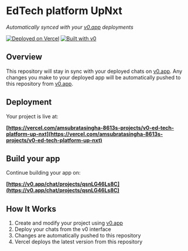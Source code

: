 # EdTech platform UpNxt

*Automatically synced with your [v0.app](https://v0.app) deployments*

[![Deployed on Vercel](https://img.shields.io/badge/Deployed%20on-Vercel-black?style=for-the-badge&logo=vercel)](https://vercel.com/amsubratasingha-8613s-projects/v0-ed-tech-platform-up-nxt)
[![Built with v0](https://img.shields.io/badge/Built%20with-v0.app-black?style=for-the-badge)](https://v0.app/chat/projects/qsnLG46Ls8C)

## Overview

This repository will stay in sync with your deployed chats on [v0.app](https://v0.app).
Any changes you make to your deployed app will be automatically pushed to this repository from [v0.app](https://v0.app).

## Deployment

Your project is live at:

**[https://vercel.com/amsubratasingha-8613s-projects/v0-ed-tech-platform-up-nxt](https://vercel.com/amsubratasingha-8613s-projects/v0-ed-tech-platform-up-nxt)**

## Build your app

Continue building your app on:

**[https://v0.app/chat/projects/qsnLG46Ls8C](https://v0.app/chat/projects/qsnLG46Ls8C)**

## How It Works

1. Create and modify your project using [v0.app](https://v0.app)
2. Deploy your chats from the v0 interface
3. Changes are automatically pushed to this repository
4. Vercel deploys the latest version from this repository
